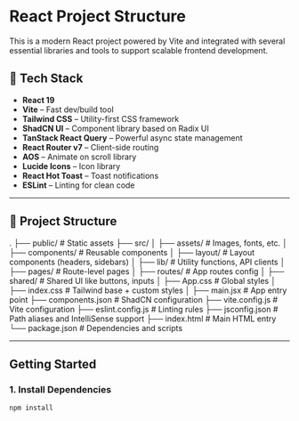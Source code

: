 # React Project Structure

This is a modern React project powered by Vite and integrated with several essential libraries and tools to support scalable frontend development.

## 🔧 Tech Stack

- **React 19**
- **Vite** – Fast dev/build tool
- **Tailwind CSS** – Utility-first CSS framework
- **ShadCN UI** – Component library based on Radix UI
- **TanStack React Query** – Powerful async state management
- **React Router v7** – Client-side routing
- **AOS** – Animate on scroll library
- **Lucide Icons** – Icon library
- **React Hot Toast** – Toast notifications
- **ESLint** – Linting for clean code

---

## 📁 Project Structure
.
├── public/ # Static assets
├── src/
│ ├── assets/ # Images, fonts, etc.
│ ├── components/ # Reusable components
│ ├── layout/ # Layout components (headers, sidebars)
│ ├── lib/ # Utility functions, API clients
│ ├── pages/ # Route-level pages
│ ├── routes/ # App routes config
│ ├── shared/ # Shared UI like buttons, inputs
│ ├── App.css # Global styles
│ ├── index.css # Tailwind base + custom styles
│ ├── main.jsx # App entry point
├── components.json # ShadCN configuration
├── vite.config.js # Vite configuration
├── eslint.config.js # Linting rules
├── jsconfig.json # Path aliases and IntelliSense support
├── index.html # Main HTML entry
└── package.json # Dependencies and scripts


---

##  Getting Started

### 1. Install Dependencies

```bash
npm install

